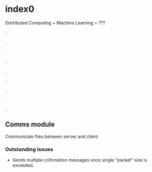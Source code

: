 # index0

Distributed Computing + Machine Learning = ???

.

.

.

.

.

.

.

.

.


## Comms module

Communicate files between server and client. 

### Outstanding issues

* Sends multiple cofirmation messages once single "packet" size is exceeded.
